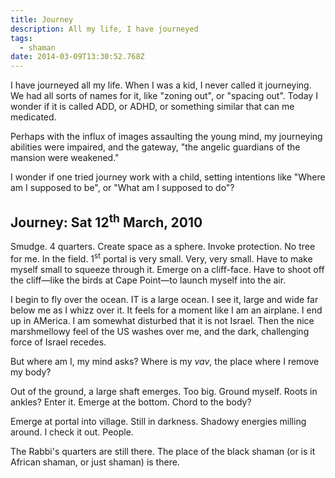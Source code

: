 ```yaml
---
title: Journey
description: All my life, I have journeyed
tags:
  - shaman
date: 2014-03-09T13:30:52.768Z
---
```


I have journeyed all my life. When I was a kid, I never called it journeying. We had all sorts of names for it, like "zoning out", or "spacing out". Today I wonder if it is called ADD, or ADHD, or something similar that can me medicated.

Perhaps with the influx of images assaulting the young mind, my journeying abilities were impaired, and the gateway, "the angelic guardians of the mansion were weakened."

I wonder if one tried journey work with a child, setting intentions like "Where am I supposed to be", or "What am I supposed to do"?

## Journey: Sat 12<sup>th</sup> March, 2010

Smudge. 4 quarters. Create space as a sphere. Invoke protection.
No tree for me. In the field. 1<sup>st</sup> portal is very small. Very, very small. Have to make myself small to squeeze through it. Emerge on a cliff-face. Have to shoot off the cliff&mdash;like the birds at Cape Point&mdash;to launch myself into the air.

I begin to fly over the ocean. IT is a large ocean. I see it, large and wide far below me as I whizz over it. It feels for a moment like I am an airplane. I end up in AMerica. I am somewhat disturbed that it is not Israel. Then the nice marshmellowy feel of the US washes over me, and the dark, challenging force of Israel recedes.

But where am I, my mind asks? Where is my _vav_, the place where I remove my body?

Out of the ground, a large shaft emerges. Too big. Ground myself. Roots in ankles? Enter it. Emerge at the bottom. Chord to the body?

Emerge at portal into village. Still in darkness. Shadowy energies milling around. I check it out. People.

The Rabbi's quarters are still there. The place of the black shaman (or is it African shaman, or just shaman) is there.
